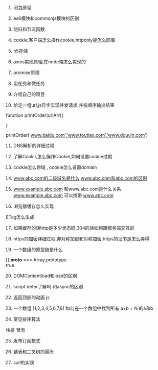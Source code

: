 1. 闭包原理

2. es6模块和commonjs模块的区别

3. 防抖和节流函数

4. cookie,客户端怎么操作cookie,httponly是怎么回事

5. h5存储


6. axios实现原理,在node端怎么实现的


7. promise原理


8. 宏任务和微任务


9. 介绍自己的项目

10. 给定一组url,js异步实现并发请求,并按顺序输出结果

function printOrder(urlArr){

}

printOrder('www.baidu.com','www.toutiao.com','www.douyin.com')



11. DNS解析的详细过程

12. 了解Cookir,怎么操作Cookie,如何设置cookie过期


13. cookie怎么跨域 , cookie怎么设置domain


14. www.abc.com的二级域名是什么,www.abc.com和abc.com的区别




15.  www.example.abc.com 和www.abc.com是什么关系 
www.example.abc.com 可以携带 www.abc.com




16. 浏览器缓存怎么实现

ETag怎么生成


17. 如果缓存的话http是多少状态码,304的话如何跟服务端交互的


18. https的加密详细过程,非对称加密和对称加密,https的证书是怎么弄得


19. 一个数组的原型链是什么

[].__proto__ === Array.prototype  
true


20. DOMContentload和load的区别


21. script defer了解吗  和async的区别


22. 返回顶部的动画 js


23. 一个数组 [1,2,3,4,5,6,7,8]  如何在一个数组中找到所有  a+b = N 的a和b



24. 常见排序算法

快排  冒泡

25. 发布订阅模式

26. 链表和二叉树的遍历

27. call的实现